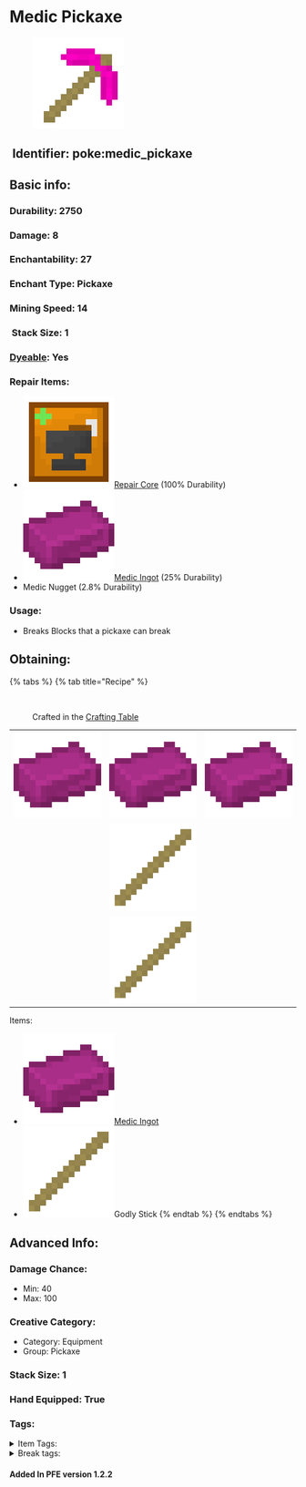# Medic Pickaxe

<figure><img src="https://github.com/ItsMePok/PFE/blob/wikiAssets/opaqueAlts/medic_pickaxe.png?raw=true" alt=""><figcaption></figcaption></figure>

## <img src="https://minecraft.wiki/images/Name_Tag_JE2_BE2.png?cbdc1" alt="" data-size="line"> Identifier: **poke:medic\_pickaxe** <a href="#identifier" id="identifier"></a>

## Basic info:

### Durability: 2750 <a href="#durability" id="durability"></a>

### Damage: 8 <a href="#damage" id="damage"></a>

### Enchantability: 27 <a href="#enchantability" id="enchantability"></a>

### Enchant Type: Pickaxe <a href="#enchant-type" id="enchant-type"></a>

### Mining Speed: 14 <a href="#mining-speed" id="mining-speed"></a>

### <img src="https://minecraft.wiki/images/Light_Gray_Bundle_JE1_BE1.png?b552e" alt="" data-size="line"> Stack Size: 1

### <img src="https://minecraft.wiki/images/Red_Dye_JE3_BE3.png?fbdd1" alt="" data-size="line">[Dyeable](https://minecraft.wiki/w/Dye#Dyeing_armor): Yes

### Repair Items: <a href="#repair" id="repair"></a>

* [<img src="https://github.com/ItsMePok/PFE/blob/wikiAssets/wikiMain/repair_core.png?raw=true" alt="" data-size="line">Repair Core](../../items/cores/repair-core.md) (100% Durability)
* [<img src="https://github.com/ItsMePok/PFE/blob/wikiAssets/wikiMain/medic_ingot.png?raw=true" alt="Medic Ingot" data-size="line">Medic Ingot](../../items/ingots/medic-ingot.md) (25% Durability)
* Medic Nugget (2.8% Durability)

### Usage:

* Breaks Blocks that a pickaxe can break

## Obtaining:

{% tabs %}
{% tab title="Recipe" %}
<figure><img src="https://minecraft.wiki/images/thumb/Crafting_Table_JE4_BE3.png/150px-Crafting_Table_JE4_BE3.png?5767f" alt=""><figcaption><p>Crafted in the <a href="https://minecraft.wiki/w/Crafting_Table">Crafting Table</a></p></figcaption></figure>

|                                                                                                 |                                                                                                 |                                                                                                 |
| :---------------------------------------------------------------------------------------------: | :---------------------------------------------------------------------------------------------: | :---------------------------------------------------------------------------------------------: |
| ![Medic Ingot](https://github.com/ItsMePok/PFE/blob/wikiAssets/wikiMain/medic_ingot.png?raw=true) | ![Medic Ingot](https://github.com/ItsMePok/PFE/blob/wikiAssets/wikiMain/medic_ingot.png?raw=true) | ![Medic Ingot](https://github.com/ItsMePok/PFE/blob/wikiAssets/wikiMain/medic_ingot.png?raw=true) |
|                                                                                                 | ![Godly Stick](https://github.com/ItsMePok/PFE/blob/wikiAssets/wikiMain/godly_stick.png?raw=true) |                                                                                                 |
|                                                                                                 | ![Godly Stick](https://github.com/ItsMePok/PFE/blob/wikiAssets/wikiMain/godly_stick.png?raw=true) |                                                                                                 |

Items:

* [<img src="https://github.com/ItsMePok/PFE/blob/wikiAssets/wikiMain/medic_ingot.png?raw=true" alt="Medic Ingot" data-size="line">Medic Ingot](../../items/ingots/medic-ingot.md)
* <img src="https://github.com/ItsMePok/PFE/blob/wikiAssets/wikiMain/godly_stick.png?raw=true" alt="Godly Stick" data-size="line">Godly Stick
{% endtab %}
{% endtabs %}

## Advanced Info:

### Damage Chance:

* Min: 40
* Max: 100

### Creative Category:

* Category: Equipment
* Group: Pickaxe

### Stack Size: 1 <a href="#stack-size" id="stack-size"></a>

### Hand Equipped: True <a href="#hand-equipped" id="hand-equipped"></a>

### Tags:

<details>

<summary>Item Tags:</summary>

* minecraft:is\_pickaxe
* minecraft:digger
* minecraft:is\_tool
* pfe:pickaxe

</details>

<details>

<summary>Break tags:</summary>

* pickaxe
* stone
* metal
* rail
* stone\_pick\_diggable
* wood\_pick\_diggable
* iron\_pick\_diggable
* minecraft:wood\_tier\_destructible
* minecraft:stone\_tier\_destructible
* minecraft:gold\_tier\_destructible
* minecraft:iron\_tier\_destructible
* minecraft:diamond\_tier\_destructible
* minecraft:netherite\_tier\_destructible
* minecraft:is\_pickaxe\_item\_destructible

</details>

#### Added In PFE version 1.2.2
